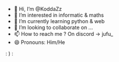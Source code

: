- 👋 Hi, I’m @KoddaZz
- 👀 I’m interested in informatic & maths
- 🌱 I’m currently learning python & web
- 💞️ I’m looking to collaborate on ...
- 📫 How to reach me ? On discord -> jufu_
- 😄 Pronouns: Him/He

 : ) :

<!---
KoddaZz/KoddaZz is a ✨ special ✨ repository because its `README.md` (this file) appears on your GitHub profile.
You can click the Preview link to take a look at your changes.
--->
